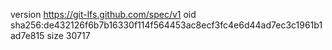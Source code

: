 version https://git-lfs.github.com/spec/v1
oid sha256:de432126f6b7b16330f114f564453ac8ecf3fc4e6d44ad7ec3c1961b1ad7e815
size 30717
